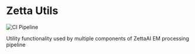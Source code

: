# Zetta Utils

![CI Pipeline](https://github.com/ZettaAI/ztutils/actions/workflows/main.yaml/badge.svg)

Utility functionality used by multiple components of ZettaAI EM
processing pipeline

